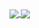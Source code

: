 <a href="https://github.com/anuraghazra/github-readme-stats">
<img align="center" src="https://github-readme-stats.vercel.app/api?username=Schlaubischlump&count_private=true&show_icons=true&bg_color=00000000&text_color=6392E9&icon_color=6392E9&hide_border=true" />
</a>

<a href="https://github.com/anuraghazra/github-readme-stats">
<img align="center" src="https://github-readme-stats.vercel.app/api/top-langs?username=Schlaubischlump&count_private=true&hide=tex,Rich%20Text%20Format&langs_count=10&layout=compact&bg_color=00000000&text_color=6392E9&icon_color=6392E9&hide_border=true&exclude_repo=Modellierung" />
</a>
